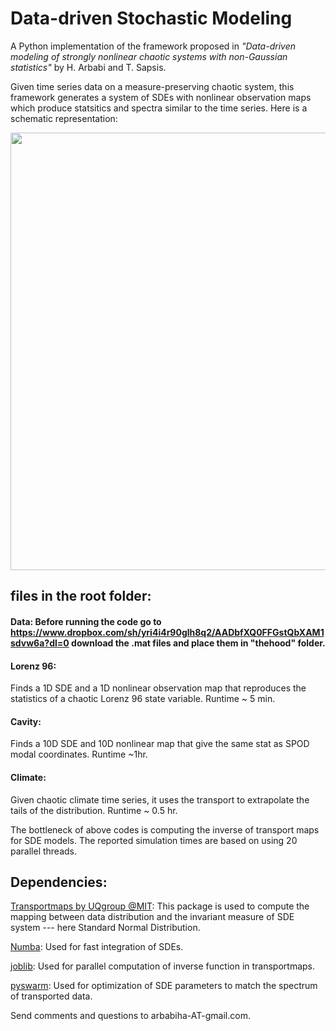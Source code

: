 # Data-driven Stochastic Modeling
A Python implementation of the framework proposed in  *"Data-driven modeling of strongly nonlinear chaotic systems with non-Gaussian statistics"*
 by H. Arbabi and T. Sapsis.
 
Given time series data on a measure-preserving chaotic system, this framework generates a system of SDEs with nonlinear observation maps which produce statsitics and spectra similar to the time series. Here is a schematic representation:

<img src="https://github.com/arbabiha/StochasticModelingwData/blob/master/thehood/FrameworkSketch.png" width="700">

## files in the root folder:

#### Data: Before running the code go to https://www.dropbox.com/sh/yri4i4r90glh8q2/AADbfXQ0FFGstQbXAM1sdvw6a?dl=0 download the .mat files and place them in "thehood" folder.

#### Lorenz 96: 
Finds a 1D SDE and a 1D nonlinear observation map that reproduces the statistics of a chaotic Lorenz 96 state variable. Runtime ~ 5 min.

#### Cavity: 
Finds a 10D SDE and 10D nonlinear map that give the same stat as SPOD modal coordinates. Runtime ~1hr.

#### Climate: 
Given chaotic climate time series, it uses the transport to extrapolate the tails of the distribution. Runtime ~ 0.5 hr.

The bottleneck of above codes is computing the inverse of transport maps for SDE models. The reported simulation times are based on using 20 parallel threads.

## Dependencies:

[Transportmaps by UQgroup @MIT](https://transportmaps.mit.edu/docs/): This package is used to compute the mapping between data distribution and the invariant measure of SDE system --- here Standard Normal Distribution.

[Numba](https://numba.pydata.org/): Used for fast integration of SDEs.

[joblib](https://joblib.readthedocs.io/en/latest/): Used for parallel computation of inverse function in transportmaps.

[pyswarm](https://pythonhosted.org/pyswarm/): Used for optimization of SDE parameters to match the spectrum of transported data.

Send comments and questions to arbabiha-AT-gmail.com.

